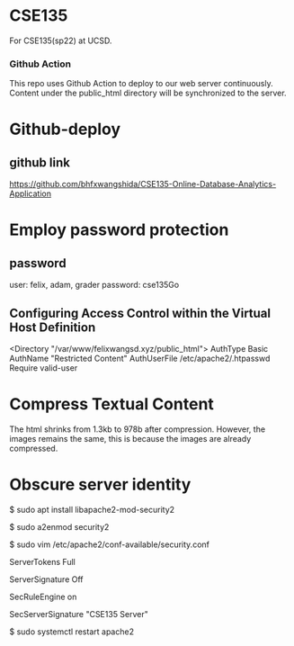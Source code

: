 # CSE135
For CSE135(sp22) at UCSD.

### Github Action
This repo uses Github Action to deploy to our web server continuously.
Content under the public_html directory will be synchronized to the server. 

# Github-deploy
## github link
https://github.com/bhfxwangshida/CSE135-Online-Database-Analytics-Application

# Employ password protection
## password
user: felix, adam, grader
password: cse135Go

## Configuring Access Control within the Virtual Host Definition
  <Directory "/var/www/felixwangsd.xyz/public_html">
      AuthType Basic
      AuthName "Restricted Content"
      AuthUserFile /etc/apache2/.htpasswd
      Require valid-user
  </Directory>

# Compress Textual Content
  The html shrinks from 1.3kb to 978b after compression. However, the images remains the same, this is because the images are already compressed.

# Obscure server identity
$ sudo apt install libapache2-mod-security2

$ sudo a2enmod security2

$ sudo vim /etc/apache2/conf-available/security.conf

ServerTokens Full

ServerSignature Off

SecRuleEngine on

SecServerSignature "CSE135 Server"

$ sudo systemctl restart apache2
